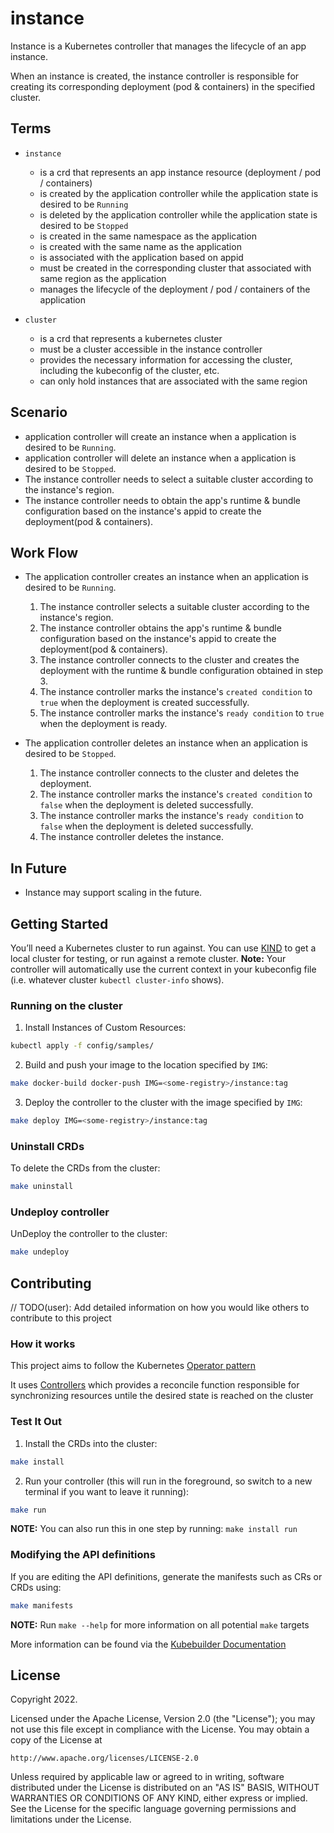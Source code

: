 # instance

Instance is a Kubernetes controller that manages the lifecycle of an app instance.

When an instance is created, the instance controller is responsible for creating its corresponding deployment (pod & containers) in the specified cluster.

## Terms

- `instance` 
  - is a crd that represents an app instance resource (deployment / pod / containers)
  - is created by the application controller while the application state is desired to be `Running`
  - is deleted by the application controller while the application state is desired to be `Stopped`
  - is created in the same namespace as the application
  - is created with the same name as the application
  - is associated with the application based on appid
  - must be created in the corresponding cluster that associated with same region as the application
  - manages the lifecycle of the deployment / pod / containers of the application

- `cluster`
  - is a crd that represents a kubernetes cluster
  - must be a cluster accessible in the instance controller
  - provides the necessary information for accessing the cluster, including the kubeconfig of the cluster, etc.
  - can only hold instances that are associated with the same region

## Scenario

- application controller will create an instance when a application is desired to be `Running`.
- application controller will delete an instance when a application is desired to be `Stopped`.
- The instance controller needs to select a suitable cluster according to the instance's region.
- The instance controller needs to obtain the app's runtime & bundle configuration based on the instance's appid to create the deployment(pod & containers).

## Work Flow

- The application controller creates an instance when an application is desired to be `Running`.
  1. The instance controller selects a suitable cluster according to the instance's region.
  2. The instance controller obtains the app's runtime & bundle configuration based on the instance's appid to create the deployment(pod & containers).
  3. The instance controller connects to the cluster and creates the deployment with the runtime & bundle configuration obtained in step 3.
  4. The instance controller marks the instance's `created condition` to `true` when the deployment is created successfully.
  5. The instance controller marks the instance's `ready condition` to `true` when the deployment is ready.

- The application controller deletes an instance when an application is desired to be `Stopped`.
  1. The instance controller connects to the cluster and deletes the deployment.
  2. The instance controller marks the instance's `created condition` to `false` when the deployment is deleted successfully.
  3. The instance controller marks the instance's `ready condition` to `false` when the deployment is deleted successfully.
  4. The instance controller deletes the instance.

## In Future

- Instance may support scaling in the future.

## Getting Started

You’ll need a Kubernetes cluster to run against. You can use [KIND](https://sigs.k8s.io/kind) to get a local cluster for testing, or run against a remote cluster.
**Note:** Your controller will automatically use the current context in your kubeconfig file (i.e. whatever cluster `kubectl cluster-info` shows).

### Running on the cluster

1. Install Instances of Custom Resources:

```sh
kubectl apply -f config/samples/
```

2. Build and push your image to the location specified by `IMG`:

```sh
make docker-build docker-push IMG=<some-registry>/instance:tag
```

3. Deploy the controller to the cluster with the image specified by `IMG`:

```sh
make deploy IMG=<some-registry>/instance:tag
```

### Uninstall CRDs

To delete the CRDs from the cluster:

```sh
make uninstall
```

### Undeploy controller

UnDeploy the controller to the cluster:

```sh
make undeploy
```

## Contributing

// TODO(user): Add detailed information on how you would like others to contribute to this project

### How it works

This project aims to follow the Kubernetes [Operator pattern](https://kubernetes.io/docs/concepts/extend-kubernetes/operator/)

It uses [Controllers](https://kubernetes.io/docs/concepts/architecture/controller/)
which provides a reconcile function responsible for synchronizing resources untile the desired state is reached on the cluster

### Test It Out

1. Install the CRDs into the cluster:

```sh
make install
```

2. Run your controller (this will run in the foreground, so switch to a new terminal if you want to leave it running):

```sh
make run
```

**NOTE:** You can also run this in one step by running: `make install run`

### Modifying the API definitions

If you are editing the API definitions, generate the manifests such as CRs or CRDs using:

```sh
make manifests
```

**NOTE:** Run `make --help` for more information on all potential `make` targets

More information can be found via the [Kubebuilder Documentation](https://book.kubebuilder.io/introduction.html)

## License

Copyright 2022.

Licensed under the Apache License, Version 2.0 (the "License");
you may not use this file except in compliance with the License.
You may obtain a copy of the License at

    http://www.apache.org/licenses/LICENSE-2.0

Unless required by applicable law or agreed to in writing, software
distributed under the License is distributed on an "AS IS" BASIS,
WITHOUT WARRANTIES OR CONDITIONS OF ANY KIND, either express or implied.
See the License for the specific language governing permissions and
limitations under the License.
